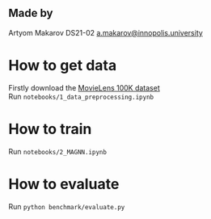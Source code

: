 ## Made by
Artyom Makarov DS21-02 
a.makarov@innopolis.university

# How to get data
Firstly download the [MovieLens 100K dataset](https://grouplens.org/datasets/movielens/100k/)<br />
Run `notebooks/1_data_preprocessing.ipynb`

# How to train
Run `notebooks/2_MAGNN.ipynb`

# How to evaluate
Run `python benchmark/evaluate.py`
